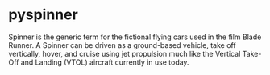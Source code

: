 # pyspinner
Spinner is the generic term for the fictional flying cars used in the film Blade Runner. A Spinner can be driven as a ground-based vehicle, take off vertically, hover, and cruise using jet propulsion much like the Vertical Take-Off and Landing (VTOL) aircraft currently in use today. 
